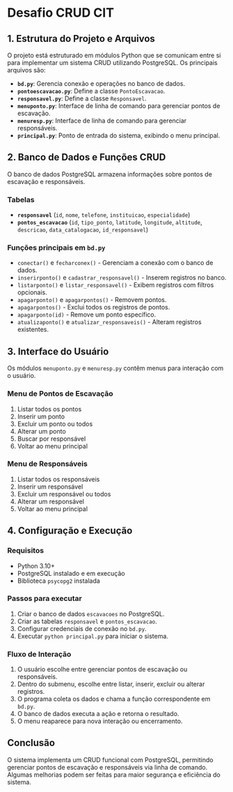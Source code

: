 # Desafio CRUD CIT

## 1. Estrutura do Projeto e Arquivos

O projeto está estruturado em módulos Python que se comunicam entre si para implementar um sistema CRUD utilizando PostgreSQL. Os principais arquivos são:

- **`bd.py`**: Gerencia conexão e operações no banco de dados.
- **`pontoescavacao.py`**: Define a classe `PontoEscavacao`.
- **`responsavel.py`**: Define a classe `Responsavel`.
- **`menuponto.py`**: Interface de linha de comando para gerenciar pontos de escavação.
- **`menuresp.py`**: Interface de linha de comando para gerenciar responsáveis.
- **`principal.py`**: Ponto de entrada do sistema, exibindo o menu principal.

## 2. Banco de Dados e Funções CRUD

O banco de dados PostgreSQL armazena informações sobre pontos de escavação e responsáveis.

### Tabelas

- **`responsavel`** (`id`, `nome`, `telefone`, `instituicao`, `especialidade`)
- **`pontos_escavacao`** (`id`, `tipo_ponto`, `latitude`, `longitude`, `altitude`, `descricao`, `data_catalogacao`, `id_responsavel`)

### Funções principais em `bd.py`

- `conectar()` e `fecharconex()` - Gerenciam a conexão com o banco de dados.
- `inserirponto()` e `cadastrar_responsavel()` - Inserem registros no banco.
- `listarponto()` e `listar_responsavel()` - Exibem registros com filtros opcionais.
- `apagarponto()` e `apagarpontos()` - Removem pontos.
- `apagarpontos()` - Exclui todos os registros de pontos.
- `apagarponto(id)` - Remove um ponto específico.
- `atualizaponto()` e `atualizar_responsaveis()` - Alteram registros existentes.

## 3. Interface do Usuário

Os módulos `menuponto.py` e `menuresp.py` contêm menus para interação com o usuário.

### Menu de Pontos de Escavação

1. Listar todos os pontos
2. Inserir um ponto
3. Excluir um ponto ou todos
4. Alterar um ponto
5. Buscar por responsável
0. Voltar ao menu principal

### Menu de Responsáveis

1. Listar todos os responsáveis
2. Inserir um responsável
3. Excluir um responsável ou todos
4. Alterar um responsável
0. Voltar ao menu principal

## 4. Configuração e Execução

### Requisitos

- Python 3.10+
- PostgreSQL instalado e em execução
- Biblioteca `psycopg2` instalada

### Passos para executar

1. Criar o banco de dados `escavacoes` no PostgreSQL.
2. Criar as tabelas `responsavel` e `pontos_escavacao`.
3. Configurar credenciais de conexão no `bd.py`.
4. Executar `python principal.py` para iniciar o sistema.

### Fluxo de Interação

1. O usuário escolhe entre gerenciar pontos de escavação ou responsáveis.
2. Dentro do submenu, escolhe entre listar, inserir, excluir ou alterar registros.
3. O programa coleta os dados e chama a função correspondente em `bd.py`.
4. O banco de dados executa a ação e retorna o resultado.
5. O menu reaparece para nova interação ou encerramento.

## Conclusão

O sistema implementa um CRUD funcional com PostgreSQL, permitindo gerenciar pontos de escavação e responsáveis via linha de comando. Algumas melhorias podem ser feitas para maior segurança e eficiência do sistema.
